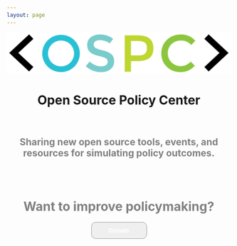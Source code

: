 ```yaml
---
layout: page
---
```


<center><img src="/images/OSPC_logo.png" alt="OSPC"></center>
<h1><center><b>Open Source Policy Center</b></center></h1>

<br>

<h2 style="color:gray"><center>Sharing new open source tools, events, and resources for simulating policy outcomes.</center></h2>

<center>
<script src="//app-sj19.marketo.com/js/forms2/js/forms2.min.js"></script>
<form id="mktoForm_1179"></form>
<script>MktoForms2.loadForm("//app-sj19.marketo.com", "475-PBQ-971", 1179);</script>

<br><br>
<h1 style="color:gray">Want to improve policymaking?</h1>

<center><form>
	<input style="width: 125px; padding: 10px; cursor: pointer; font-weight: bold; color: #fff; border-radius: 10px; border: 1px solid #999; font-size: 100%;" type="button" value="Donate" onclick="window.location.href='http://localhost:4000/donate'"
	/>
</form>
</center>